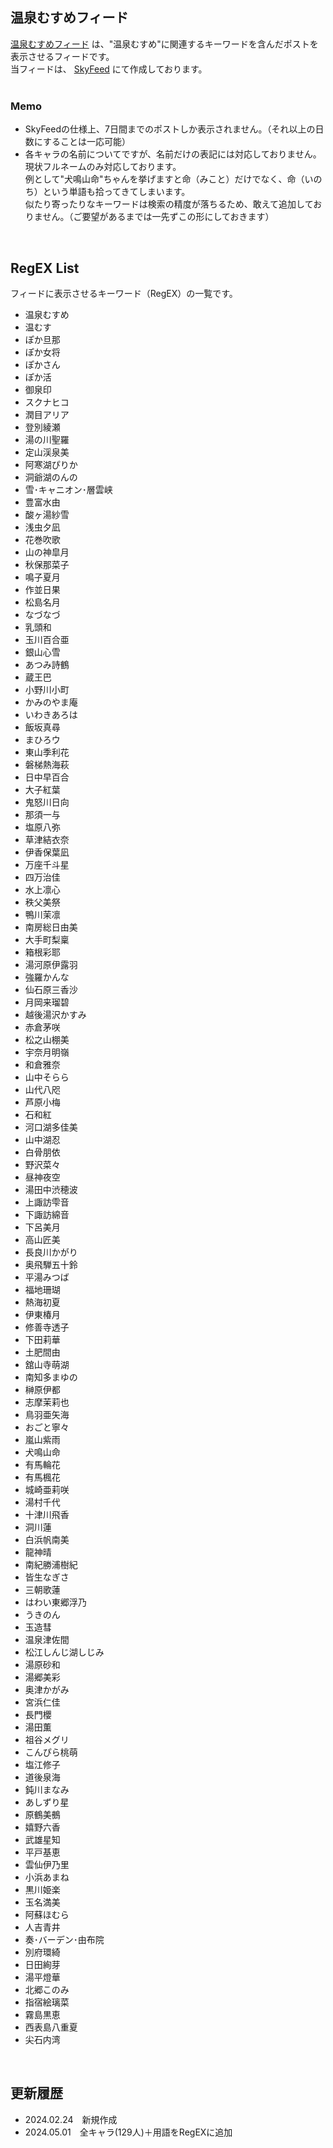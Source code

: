 ## 温泉むすめフィード
[温泉むすめフィード](https://bsky.app/profile/did:plc:mm5uc5iz7nzl3vy5mbog3t3d/feed/aaanndxrilgzy) は、"温泉むすめ"に関連するキーワードを含んだポストを表示させるフィードです。  
当フィードは、 [SkyFeed](https://skyfeed.app/) にて作成しております。    
<br>

### Memo
- SkyFeedの仕様上、7日間までのポストしか表示されません。（それ以上の日数にすることは一応可能）
- 各キャラの名前についてですが、名前だけの表記には対応しておりません。現状フルネームのみ対応しております。  
例として"犬鳴山命"ちゃんを挙げますと命（みこと）だけでなく、命（いのち）という単語も拾ってきてしまいます。  
似たり寄ったりなキーワードは検索の精度が落ちるため、敢えて追加しておりません。（ご要望があるまでは一先ずこの形にしておきます）  
<br>

## RegEX List
フィードに表示させるキーワード（RegEX）の一覧です。  
- 温泉むすめ
- 温むす
- ぽか旦那
- ぽか女将
- ぽかさん
- ぽか活
- 御泉印
- スクナヒコ
- 潤目アリア
- 登別綾瀬
- 湯の川聖羅
- 定山渓泉美
- 阿寒湖ぴりか
- 洞爺湖のんの
- 雪･キャニオン･層雲峡
- 豊富水由
- 酸ヶ湯紗雪
- 浅虫夕凪
- 花巻吹歌
- 山の神皐月
- 秋保那菜子
- 鳴子夏月
- 作並日果
- 松島名月
- なづなづ
- 乳頭和
- 玉川百合亜
- 銀山心雪
- あつみ詩鶴
- 蔵王巴
- 小野川小町
- かみのやま庵
- いわきあろは
- 飯坂真尋
- まひろウ
- 東山季利花
- 磐梯熱海萩
- 日中早百合
- 大子紅葉
- 鬼怒川日向
- 那須一与
- 塩原八弥
- 草津結衣奈
- 伊香保葉凪
- 万座千斗星
- 四万治佳
- 水上凛心
- 秩父美祭
- 鴨川茉凛
- 南房総日由美
- 大手町梨稟
- 箱根彩耶
- 湯河原伊露羽
- 強羅かんな
- 仙石原三香沙
- 月岡来瑠碧
- 越後湯沢かすみ
- 赤倉茅咲
- 松之山棚美
- 宇奈月明嶺
- 和倉雅奈
- 山中そらら
- 山代八咫
- 芦原小梅
- 石和紅
- 河口湖多佳美
- 山中湖忍
- 白骨朋依
- 野沢菜々
- 昼神夜空
- 湯田中渋穂波
- 上諏訪雫音
- 下諏訪綿音
- 下呂美月
- 高山匠美
- 長良川かがり
- 奥飛騨五十鈴
- 平湯みつば
- 福地珊瑚
- 熱海初夏
- 伊東椿月
- 修善寺透子
- 下田莉華
- 土肥間由
- 舘山寺萌湖
- 南知多まゆの
- 榊原伊都
- 志摩茉莉也
- 鳥羽亜矢海
- おごと寧々
- 嵐山紫雨
- 犬鳴山命
- 有馬輪花
- 有馬楓花
- 城崎亜莉咲
- 湯村千代
- 十津川飛香
- 洞川蓮
- 白浜帆南美
- 龍神晴
- 南紀勝浦樹紀
- 皆生なぎさ
- 三朝歌蓮
- はわい東郷浮乃
- うきのん
- 玉造彗
- 温泉津佐間
- 松江しんじ湖しじみ
- 湯原砂和
- 湯郷美彩
- 奥津かがみ
- 宮浜仁佳
- 長門櫻
- 湯田薫
- 祖谷メグリ
- こんぴら桃萌
- 塩江修子
- 道後泉海
- 鈍川まなみ
- あしずり星
- 原鶴美鵺
- 嬉野六香
- 武雄星知
- 平戸基恵
- 雲仙伊乃里
- 小浜あまね
- 黒川姫楽
- 玉名満美
- 阿蘇ほむら
- 人吉青井
- 奏･バーデン･由布院
- 別府環綺
- 日田絢芽
- 湯平燈華
- 北郷このみ
- 指宿絵璃菜
- 霧島黒恵
- 西表島八重夏
- 尖石内湾
<br>

## 更新履歴
- 2024.02.24　新規作成
- 2024.05.01　全キャラ(129人)＋用語をRegEXに追加
<br>



